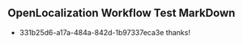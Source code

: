## OpenLocalization Workflow Test MarkDown
* 331b25d6-a17a-484a-842d-1b97337eca3e thanks!

<!--HONumber=Jul16_HO4-->


